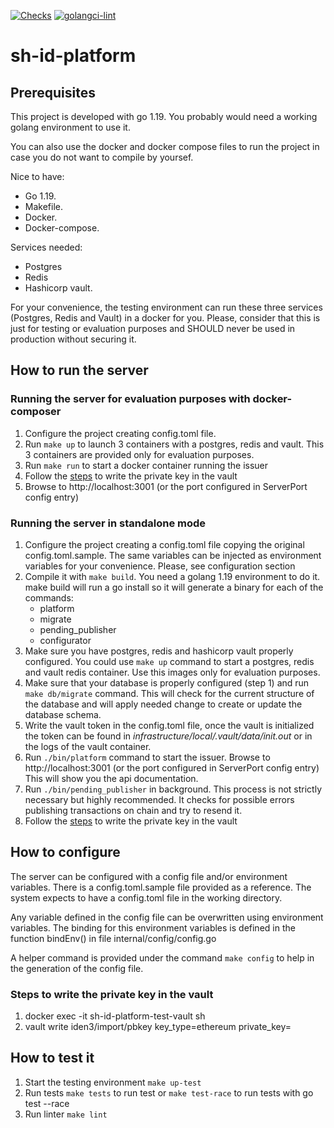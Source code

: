 [![Checks](https://github.com/0xPolygonID/sh-id-platform/actions/workflows/checks.yml/badge.svg)](https://github.com/0xPolygonID/sh-id-platform/actions/workflows/checks.yml)
[![golangci-lint](https://github.com/0xPolygonID/sh-id-platform/actions/workflows/golangci-lint.yml/badge.svg)](https://github.com/0xPolygonID/sh-id-platform/actions/workflows/golangci-lint.yml)

# sh-id-platform

## Prerequisites
This project is developed with go 1.19. You probably would need a working golang environment to use it. 

You can also use the docker and docker compose files to run the project in case you do not want to compile by yoursef.

Nice to have:
- Go 1.19.
- Makefile.
- Docker.
- Docker-compose.

Services needed:
- Postgres
- Redis
- Hashicorp vault.

For your convenience, the testing environment can run these three services (Postgres, Redis and Vault)  in a docker 
for you. Please, consider that this is just for testing or evaluation purposes and SHOULD never be used in production without
securing it.

## How to run the server

### Running the server for evaluation purposes with docker-composer
1) Configure the project creating config.toml file.
2) Run `make up` to launch 3 containers with a postgres, redis and vault. This 3 containers are provided only for
evaluation purposes. 
3) Run `make run` to start a docker container running the issuer
4) Follow the [steps](#steps-to-write-the-private-key-in-the-vault) to write the private key in the vault 
5) Browse to http://localhost:3001 (or the port configured in ServerPort config entry)


### Running the server in standalone mode

1) Configure the project creating a config.toml file copying the original config.toml.sample. The same variables can be
   injected as environment variables for your convenience. Please, see configuration section
2) Compile it with `make build`. You need a golang 1.19 environment to do it. make build will run a go install so
it will generate a binary for each of the commands:
    - platform
    - migrate
    - pending_publisher
    - configurator
3) Make sure you have postgres, redis and hashicorp vault properly configured. You could use `make up` command to start
a postgres, redis and vault redis container. Use this images only for evaluation purposes.
4) Make sure that your database is properly configured (step 1) and run `make db/migrate` command. This will check for the
current structure of the database and will apply needed change to create or update the database schema.
5) Write the vault token in the config.toml file, once the vault is initialized the token can be found in _infrastructure/local/.vault/data/init.out_ or in the logs of the vault container.
6) Run `./bin/platform` command to start the issuer. Browse to http://localhost:3001 (or the port configured in ServerPort config entry)
This will show you the api documentation.
7) Run `./bin/pending_publisher` in background. This process is not strictly necessary but highly recommended. 
It checks for possible errors publishing transactions on chain and try to resend it.
8) Follow the [steps](#steps-to-write-the-private-key-in-the-vault) to write the private key in the vault

## How to configure
The server can be configured with a config file and/or environment variables. There is a config.toml.sample file provided
as a reference. The system expects to have a config.toml file in the working directory. 

Any variable defined in the config file can be overwritten using environment variables. The binding 
for this environment variables is defined in the function bindEnv() in file internal/config/config.go

A helper command is provided under the command `make config` to help in the generation of the config file. 

### Steps to write the private key in the vault
1. docker exec -it sh-id-platform-test-vault sh
2. vault write iden3/import/pbkey key_type=ethereum private_key=<privkey>

## How to test it
1) Start the testing environment 
``make up-test``
2) Run tests
``make tests`` to run test or ``make test-race`` to run tests with go test --race
3) Run linter
``make lint``

